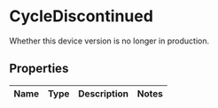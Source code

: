 

# CycleDiscontinued

Whether this device version is no longer in production.

## Properties

Name | Type | Description | Notes
------------ | ------------- | ------------- | -------------



